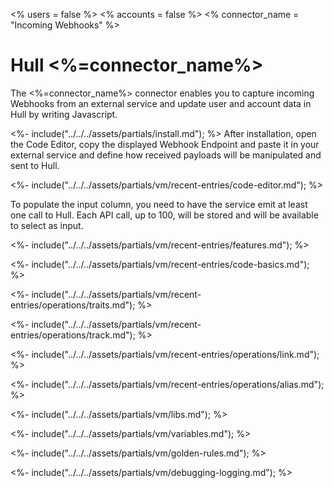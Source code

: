 <% users = false %>
<% accounts = false %>
<% connector_name = "Incoming Webhooks" %>
# Hull <%=connector_name%>

The <%=connector_name%> connector enables you to capture incoming Webhooks from an external service and update user and account data in Hull by writing Javascript.

<%- include("../../../assets/partials/install.md"); %>
After installation, open the Code Editor, copy the displayed Webhook Endpoint and paste it in your external service and define how received payloads will be manipulated and sent to Hull.

<%- include("../../../assets/partials/vm/recent-entries/code-editor.md"); %>

To populate the input column, you need to have the service emit at least one call to Hull. Each API call, up to 100, will be stored and will be available to select as input.

<%- include("../../../assets/partials/vm/recent-entries/features.md"); %>

<%- include("../../../assets/partials/vm/recent-entries/code-basics.md"); %>

<%- include("../../../assets/partials/vm/recent-entries/operations/traits.md"); %>

<%- include("../../../assets/partials/vm/recent-entries/operations/track.md"); %>

<%- include("../../../assets/partials/vm/recent-entries/operations/link.md"); %>

<%- include("../../../assets/partials/vm/recent-entries/operations/alias.md"); %>

<%- include("../../../assets/partials/vm/libs.md"); %>

<%- include("../../../assets/partials/vm/variables.md"); %>

<%- include("../../../assets/partials/vm/golden-rules.md"); %>

<%- include("../../../assets/partials/vm/debugging-logging.md"); %>